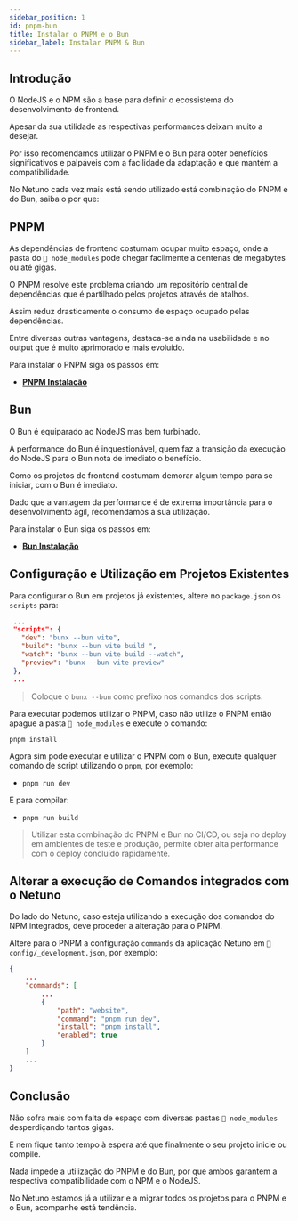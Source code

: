 ```yaml
---
sidebar_position: 1
id: pnpm-bun
title: Instalar o PNPM e o Bun
sidebar_label: Instalar PNPM & Bun
---
```


## Introdução

O NodeJS e o NPM são a base para definir o ecossistema do desenvolvimento de frontend.

Apesar da sua utilidade as respectivas performances deixam muito a desejar.

Por isso recomendamos utilizar o PNPM e o Bun para obter benefícios significativos e palpáveis com a facilidade da
adaptação e que mantém a compatibilidade.

No Netuno cada vez mais está sendo utilizado está combinação do PNPM e do Bun, saiba o por que:

## PNPM

As dependências de frontend costumam ocupar muito espaço, onde a pasta do `📂 node_modules` pode chegar facilmente a centenas de megabytes ou até gigas.

O PNPM resolve este problema criando um repositório central de dependências que é partilhado pelos projetos através de atalhos.

Assim reduz drasticamente o consumo de espaço ocupado pelas dependências.

Entre diversas outras vantagens, destaca-se ainda na usabilidade e no output que é muito aprimorado e mais evoluído.

Para instalar o PNPM siga os passos em:

- [**PNPM Instalação**](https://pnpm.io/installation)

## Bun

O Bun é equiparado ao NodeJS mas bem turbinado.

A performance do Bun é inquestionável, quem faz a transição da execução do NodeJS para o Bun nota de imediato o benefício.

Como os projetos de frontend costumam demorar algum tempo para se iniciar, com o Bun é imediato.

Dado que a vantagem da performance é de extrema importância para o desenvolvimento ágil, recomendamos a sua utilização.

Para instalar o Bun siga os passos em:

- [**Bun Instalação**](https://bun.sh/docs/installation)

## Configuração e Utilização em Projetos Existentes

Para configurar o Bun em projetos já existentes, altere no `package.json` os `scripts` para:

```json title="package.json"
 ...
 "scripts": {
   "dev": "bunx --bun vite",
   "build": "bunx --bun vite build ",
   "watch": "bunx --bun vite build --watch",
   "preview": "bunx --bun vite preview"
 },
 ...
```

> Coloque o `bunx --bun` como prefixo nos comandos dos scripts.

Para executar podemos utilizar o PNPM, caso não utilize o PNPM então apague a pasta `📂 node_modules` e execute o comando:

`pnpm install`

Agora sim pode executar e utilizar o PNPM com o Bun, execute qualquer comando de script utilizando o `pnpm`, por exemplo:

- `pnpm run dev`

E para compilar:

- `pnpm run build`

> Utilizar esta combinação do PNPM e Bun no CI/CD, ou seja no deploy em ambientes de teste e produção, permite obter
> alta performance com o deploy concluído rapidamente.

## Alterar a execução de Comandos integrados com o Netuno

Do lado do Netuno, caso esteja utilizando a execução dos comandos do NPM integrados, deve proceder a alteração para o PNPM.

Altere para o PNPM a configuração `commands` da aplicação Netuno em `📂 config/_development.json`, por exemplo:

```json title="config/_development.json"
{
    ...
    "commands": [
        ...
        {
            "path": "website",
            "command": "pnpm run dev",
            "install": "pnpm install",
            "enabled": true
        }
    ]
    ...
}
```

## Conclusão

Não sofra mais com falta de espaço com diversas pastas `📂 node_modules` desperdiçando tantos gigas.

E nem fique tanto tempo à espera até que finalmente o seu projeto inicie ou compile.

Nada impede a utilização do PNPM e do Bun, por que ambos garantem a respectiva compatibilidade com o NPM e o NodeJS.

No Netuno estamos já a utilizar e a migrar todos os projetos para o PNPM e o Bun, acompanhe está tendência.
